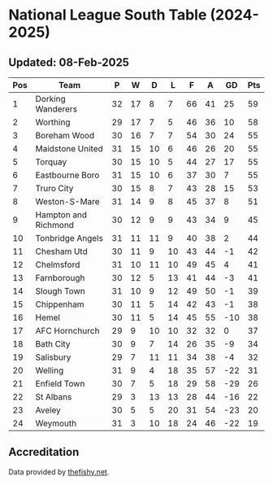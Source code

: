 # National League South Table (2024-2025)
## Updated: 08-Feb-2025

| Pos | Team | P | W | D | L | F | A | GD | Pts |
| --- | --- | --- | --- | --- | --- | --- | --- | --- | --- |
| 1 | Dorking Wanderers | 32 | 17 | 8 | 7 | 66 | 41 | 25 | 59 |
| 2 | Worthing | 29 | 17 | 7 | 5 | 46 | 36 | 10 | 58 |
| 3 | Boreham Wood | 30 | 16 | 7 | 7 | 54 | 30 | 24 | 55 |
| 4 | Maidstone United | 31 | 15 | 10 | 6 | 46 | 26 | 20 | 55 |
| 5 | Torquay | 30 | 15 | 10 | 5 | 44 | 27 | 17 | 55 |
| 6 | Eastbourne Boro | 31 | 15 | 10 | 6 | 37 | 30 | 7 | 55 |
| 7 | Truro City | 30 | 15 | 8 | 7 | 43 | 28 | 15 | 53 |
| 8 | Weston-S-Mare | 31 | 14 | 9 | 8 | 45 | 37 | 8 | 51 |
| 9 | Hampton and Richmond | 30 | 12 | 9 | 9 | 43 | 34 | 9 | 45 |
| 10 | Tonbridge Angels | 31 | 11 | 11 | 9 | 40 | 38 | 2 | 44 |
| 11 | Chesham Utd | 30 | 11 | 9 | 10 | 43 | 44 | -1 | 42 |
| 12 | Chelmsford | 31 | 10 | 11 | 10 | 49 | 45 | 4 | 41 |
| 13 | Farnborough | 30 | 12 | 5 | 13 | 41 | 44 | -3 | 41 |
| 14 | Slough Town | 31 | 10 | 9 | 12 | 49 | 50 | -1 | 39 |
| 15 | Chippenham | 30 | 11 | 5 | 14 | 42 | 43 | -1 | 38 |
| 16 | Hemel | 30 | 11 | 5 | 14 | 45 | 55 | -10 | 38 |
| 17 | AFC Hornchurch | 29 | 9 | 10 | 10 | 32 | 32 | 0 | 37 |
| 18 | Bath City | 30 | 9 | 7 | 14 | 26 | 35 | -9 | 34 |
| 19 | Salisbury | 29 | 7 | 11 | 11 | 34 | 38 | -4 | 32 |
| 20 | Welling | 31 | 9 | 4 | 18 | 35 | 57 | -22 | 31 |
| 21 | Enfield Town | 30 | 7 | 5 | 18 | 29 | 58 | -29 | 26 |
| 22 | St Albans | 29 | 3 | 13 | 13 | 28 | 44 | -16 | 22 |
| 23 | Aveley | 30 | 5 | 5 | 20 | 31 | 54 | -23 | 20 |
| 24 | Weymouth | 31 | 3 | 10 | 18 | 24 | 46 | -22 | 19 |

## Accreditation 

Data provided by [thefishy.net](https://www.thefishy.net/).